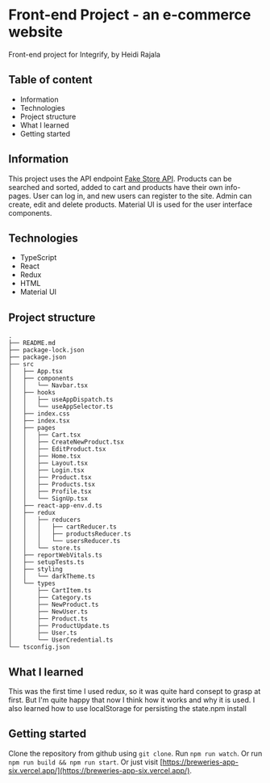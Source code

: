 # Front-end Project - an e-commerce website

Front-end project for Integrify, by Heidi Rajala

## Table of content

- Information
- Technologies
- Project structure
- What I learned
- Getting started

## Information

This project uses the API endpoint [Fake Store API](https://fakeapi.platzi.com/). Products can be searched and sorted, added to cart and products have their own info-pages. User can log in, and new users can register to the site. Admin can create, edit and delete products. Material UI is used for the user interface components.

## Technologies

- TypeScript
- React
- Redux
- HTML
- Material UI

## Project structure

```
.
├── README.md
├── package-lock.json
├── package.json
├── src
│   ├── App.tsx
│   ├── components
│   │   └── Navbar.tsx
│   ├── hooks
│   │   ├── useAppDispatch.ts
│   │   └── useAppSelector.ts
│   ├── index.css
│   ├── index.tsx
│   ├── pages
│   │   ├── Cart.tsx
│   │   ├── CreateNewProduct.tsx
│   │   ├── EditProduct.tsx
│   │   ├── Home.tsx
│   │   ├── Layout.tsx
│   │   ├── Login.tsx
│   │   ├── Product.tsx
│   │   ├── Products.tsx
│   │   ├── Profile.tsx
│   │   └── SignUp.tsx
│   ├── react-app-env.d.ts
│   ├── redux
│   │   ├── reducers
│   │   │   ├── cartReducer.ts
│   │   │   ├── productsReducer.ts
│   │   │   └── usersReducer.ts
│   │   └── store.ts
│   ├── reportWebVitals.ts
│   ├── setupTests.ts
│   ├── styling
│   │   └── darkTheme.ts
│   └── types
│       ├── CartItem.ts
│       ├── Category.ts
│       ├── NewProduct.ts
│       ├── NewUser.ts
│       ├── Product.ts
│       ├── ProductUpdate.ts
│       ├── User.ts
│       └── UserCredential.ts
└── tsconfig.json
```

## What I learned

This was the first time I used redux, so it was quite hard consept to grasp at first. But I'm quite happy that now I think how it works and why it is used. I also learned how to use localStorage for persisting the state.npm install

## Getting started

Clone the repository from github using `git clone`.
Run `npm run watch`.
Or run `npm run build && npm run start`.
Or just visit [https://breweries-app-six.vercel.app/](https://breweries-app-six.vercel.app/).
